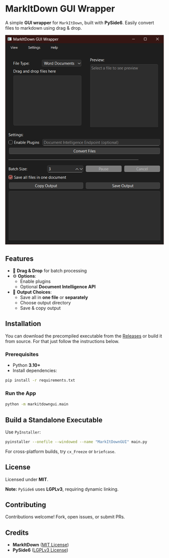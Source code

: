 # MarkItDown GUI Wrapper

A simple **GUI wrapper** for `MarkItDown`, built with **PySide6**. Easily convert files to markdown using drag & drop.


![alt text](images/image.png)
## Features

- 📂 **Drag & Drop** for batch processing
- ⚙️ **Options**:
  - Enable plugins
  - Optional **Document Intelligence API**
- 📜 **Output Choices**:
  - Save all in **one file** or **separately**
  - Choose output directory
  - Save & copy output


## Installation

You can download the precompiled executable from the [Releases](https://github.com/imadreamerboy/markitdown-gui/releases) or build it from source. For that just follow the instructions below.

### Prerequisites

- Python **3.10+**
- Install dependencies:

```sh
pip install -r requirements.txt
```

### Run the App

```sh
python -m markitdowngui.main
```

## Build a Standalone Executable

Use `PyInstaller`:

```sh
pyinstaller --onefile --windowed --name "MarkItDownGUI" main.py
```

For cross-platform builds, try `cx_Freeze` or `briefcase`.


## License

Licensed under **MIT**.

**Note:** `PySide6` uses **LGPLv3**, requiring dynamic linking.

## Contributing

Contributions welcome! Fork, open issues, or submit PRs.

## Credits

- **MarkItDown** ([MIT License](https://opensource.org/licenses/MIT))
- **PySide6** ([LGPLv3 License](https://www.gnu.org/licenses/lgpl-3.0.html))


